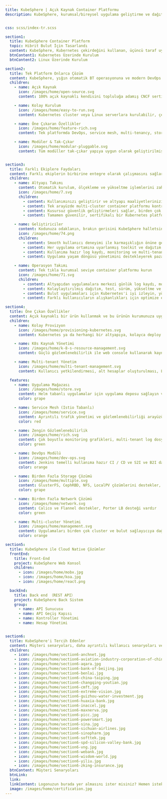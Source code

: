 ```yaml
---
title: KubeSphere | Açık Kaynak Container Platformu
description: KubeSphere, kurumsal/bireysel uygulama geliştirme ve dağıtımı için Kubernetes tabanlı açık kaynaklı bir konteyner platformudur.


css: scss/index-tr.scss

section1:
  title: KubeSphere Container Platform
  topic: Hibrit Bulut İçin Tasarlandı
  content: KubeSphere, Kubernetes çekirdeğini kullanan, üçüncü taraf uygulamalar için sorunsuz entegrasyon sunmayı amaçlayan açık kaynak kodlu container platformudur.
  btnContent1: Kubernetes Üzerinde Kurulum
  btnContent2: Linux Üzerinde Kurulum

section2:
  title: Tek Platform Onlarca Çözüm
  content: KubeSphere, yığın otomatik BT operasyonuna ve modern DevOps iş akışlarına sahip multi-tenant kurumsal sınıf bir konteyner platformudur. Ayrıca işletmelerin Kubernetes stratejisi için gereken en yaygın işlevleri içeren daha sağlam ve zengin özellikli bir platform oluşturmalarına yardımcı olan geliştirici dostu web kullanıcı arayüzü sağlar.
  children:
    - name: Açık Kaynak
      icon: /images/home/open-source.svg
      content: 100% açık kaynaklı kendisini topluluğa adamış CNCF sertifikalı Kubernetes platform

    - name: Kolay Kurulum
      icon: /images/home/easy-to-run.svg
      content: Kubernetes cluster veya Linux serverlara kurulabilir, çevrimiçi ve air-gapped kurulum destekler

    - name: Öne Çıkaran Özellikler
      icon: /images/home/feature-rich.svg
      content: Tek platformda DevOps, service mesh, multi-tenancy, storage and network yönetimi sunar

    - name: Modüler & Tak-Çıkar
      icon: /images/home/modular-pluggable.svg
      content: Tüm modüller tak-çıkar yapıya uygun olarak geliştirilmiştir, kolayca yönetilebilir


section3:
  title: Farklı Ekiplere Faydaları
  content: Farklı ekiplerin birbirine entegre olarak çalışmasını sağlar. Geliştiriciler web konsolda tek tıkla kodunu dağıtabilir, Operasyon ekibi için merkezi gözlemlenebilirlik ve güçlü DevOps stratejisine uygun ortamı sunar, Altyapı ekibinin esnek ağ ve çözüm çözümleriyle Kubernetes cluster kurmasına ve korumasına yardımcı olur.
  children:
    - name: Altyapı Takımı
      content: Otomatik kurulum, ölçekleme ve yükseltme işlemlerini zahmetsiz gerçekleştirin
      icon: /images/home/7.svg
      children:
        - content: Kullanımınızı geliştirir ve altyapı maaliyetlerinizi azaltır
        - content: Tek arayüzde multi-cluster container platformu kontrolü sağlayın
        - content: Kusursuz güvenlik geliştirmeleri sağlar, birden çok depolama ve ağ çözümünü destekler
        - content: Tamamen güvenilir, sertifikalı bir Kubernetes platformu ve uygulama dağıtımı sunar

    - name: Geliştiriciler
      content: Kodunuza odaklanın, brakın gerisini KubeSphere halletsin
      icon: /images/home/74.png
      children:
        - content: Smooth kullanıcı deneyimi ile karmaşıklığın önüne gerçer
        - content: Her uygulama ortamına uyarlanmış toolkit ve dağıtım otomasyonu sağlar
        - content: Kullanıma hazır log kaydı, monitoring ve multi-tenant yapı, geliştirme verimliliğini artırır
        - content: Uygulama yaşam döngüsü yönetimini destekleyerek pazara giriş süresini hızlandırın

    - name: Operasyon Takımı
      content: Tek tıkla kurumsal seviye container platformu kurun
      icon: /images/home/71.svg
      children:
        - content: Altyapıdan uygulamalara merkezi günlük log kaydı, monitoring ve uyarı servisleri
        - content: Kolaylaştırılmış dağıtım, test, sürüm, yükseltme ve ölçeklendirme
        - content: Bulut uygulamaları için Kubernetes'i iyi izleyin, yönlendirin ve optimize edin
        - content: Farklı kullanıcıların alışkanlıkları için optimize edilmiş, kullanımı kolay web konsolu ve grafik paneli

section4:
  title: Öne Çıkan Özellikler
  content: Açık kaynaklı bir ürün kullanmak ve bu ürünün kurumunuza uygun olmasını istiyorsanız doğru yerdesiniz
  children:
    - name: Kolay Provizyon
      icon: /images/home/provisioning-kubernetes.svg
      content: Kubernetes ya da herhangi bir altyapıya, kolayca deploy edin, GPU node desteği mevcuttur

    - name: K8s Kaynak Yönetimi
      icon: /images/home/k-8-s-resource-management.svg
      content: Güçlü gözlemlenebilirlik ile web console kullanarak kaynaklarınızı kolayca yönetin

    - name: Multi-tenant Yönetim
      icon: /images/home/multi-tenant-management.svg
      content: Kullanıcı yetkilendirmesi, alt hesaplar oluşturulması, LDAP desteği ile muteşem çözüm

  features:
    - name: Uygulama Mağazası
      icon: /images/home/store.svg
      content: Helm tabanlı uygulamalar için uygulama deposu sağlayın ve uygulama yaşam döngüsünü zahmetsiz sağlayın
      color: grape

    - name: Service Mesh (Istio Tabanlı)
      icon: /images/home/service.svg
      content: Ayrıntılı trafik yönetimi ve gözlemlenebilirliği arayüzü kullanarak kontrol altında tutun
      color: red

    - name: Zengin Gözlemlenebilirlik
      icon: /images/home/rich.svg
      content: Çok boyutlu monitoring grafikleri, multi-tenant log dosyaları, uyarılar ve bildirimler
      color: green

    - name: DevOps Modülü
      icon: /images/home/dev-ops.svg
      content: Jenkins temelli kullanıma hazır CI / CD ve S2I ve B2I dahil otomatik workflow araçları sunar
      color: orange

    - name: Birden Fazla Storage Çözümü
      icon: /images/home/multiple.svg
      content: GlusterFS, CephRBD, NFS, LocalPV çözümlerini destekler, birden çok depolama alanı desteği sunar
      color: grape

    - name: Birden Fazla Network Çözümü
      icon: /images/home/network.svg
      content: Calico ve Flannel destekler, Porter LB desteği vardır
      color: green

    - name: Multi-cluster Yönetimi
      icon: /images/home/management.svg
      content: Uygulamaları birden çok cluster ve bulut sağlayıcıya dağıtın ve olağanüstü durum kurtarma için hazırlıklı olun
      color: orange

section5:
  title: KubeSphere ile Cloud Native Çözümler
  frontEnd:
    title: Front-End
    project: KubeSphere Web Konsol
    children:
      - icon: /images/home/mobx.jpg
      - icon: /images/home/koa.jpg
      - icon: /images/home/react.png

  backEnd:
    title: Back end （REST API）
    project: KubeSphere Back Sistem
    group:
      - name: API Sunucusu
      - name: API Geçiş Kapısı
      - name: Kontroller Yönetimi
      - name: Hesap Yönetimi


section6:
  title: KubeSphere'i Tercih Edenler
  content: Müşteri senaryoları, daha ayrıntılı kullanıcı senaryoları ve bulut yerel dönüşüm hikayelerini sizler için listeledik. </br> Çeşitli işletme ve kuruluşlar araştırma, üretim ve ticari ürünler için KubeSphere Container Platform'u kullanıyor.
  children:
    - icon: /images/home/section6-anchnet.jpg
    - icon: /images/home/section6-aviation-industry-corporation-of-china.jpg
    - icon: /images/home/section6-aqara.jpg
    - icon: /images/home/section6-bank-of-beijing.jpg
    - icon: /images/home/section6-benlai.jpg
    - icon: /images/home/section6-china-taiping.jpg
    - icon: /images/home/section6-changqing-youtian.jpg
    - icon: /images/home/section6-cmft.jpg
    - icon: /images/home/section6-extreme-vision.jpg
    - icon: /images/home/section6-guizhou-water-investment.jpg
    - icon: /images/home/section6-huaxia-bank.jpg
    - icon: /images/home/section6-inaccel.jpg
    - icon: /images/home/section6-maxnerva.jpg
    - icon: /images/home/section6-picc.jpg
    - icon: /images/home/section6-powersmart.jpg
    - icon: /images/home/section6-sina.jpg
    - icon: /images/home/section6-sichuan-airlines.jpg
    - icon: /images/home/section6-sinopharm.jpg
    - icon: /images/home/section6-softtek.jpg
    - icon: /images/home/section6-spd-silicon-valley-bank.jpg
    - icon: /images/home/section6-vng.jpg
    - icon: /images/home/section6-webank.jpg
    - icon: /images/home/section6-wisdom-world.jpg
    - icon: /images/home/section6-yiliu.jpg
    - icon: /images/home/section6-zking-insurance.jpg
  btnContent: Müşteri Senaryoları
  btnLink:
  link:
  linkContent: Logonuzun burada yer almasını ister misiniz? Hemen istek gönderin. →
  image: /images/home/certification.jpg
---
```

